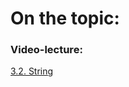 # On the topic:

### Video-lecture:

[3.2. String](https://go.skillbox.ru/profession/profession-fullstack-js/js/b4adb1c7-b35c-4d90-bb9b-07a91c3a4502/videolesson)
